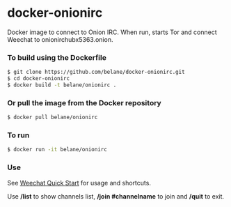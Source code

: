 # docker-onionirc

Docker image to connect to Onion IRC.
When run, starts Tor and connect Weechat to onionirchubx5363.onion.  


### To build using the Dockerfile

```bash
$ git clone https://github.com/belane/docker-onionirc.git
$ cd docker-onionirc
$ docker build -t belane/onionirc .
```

### Or pull the image from the Docker repository

```bash
$ docker pull belane/onionirc
```

### To run

```bash
$ docker run -it belane/onionirc
```

### Use

See [Weechat Quick Start](https://weechat.org/files/doc/stable/weechat_quickstart.en.html#join_part_irc_channels) for usage and shortcuts.

Use __/list__ to show channels list, __/join #channelname__ to join and __/quit__ to exit.


